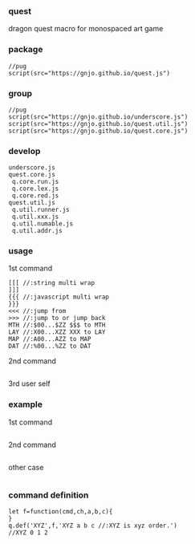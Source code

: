 ### quest
dragon quest macro for monospaced art game

### package
```
//pug
script(src="https://gnjo.github.io/quest.js")
```

### group
```
//pug
script(src="https://gnjo.github.io/underscore.js")
script(src="https://gnjo.github.io/quest.util.js")
script(src="https://gnjo.github.io/quest.core.js")
```
### develop
```
underscore.js
quest.core.js
 q.core.run.js
 q.core.lex.js
 q.core.red.js
quest.util.js
 q.util.runner.js
 q.util.xxx.js
 q.util.numable.js
 q.util.addr.js
```

### usage
1st command
```
[[[ //:string multi wrap
]]]
{{{ //:javascript multi wrap
}}}
<<< //:jump from
>>> //:jump to or jump back
MTH //:$00...$ZZ $$$ to MTH
LAY //:X00...XZZ XXX to LAY
MAP //:A00...AZZ to MAP
DAT //:%00...%ZZ to DAT
```
2nd command
```
```
3rd user self

### example
1st command
```
```
2nd command
```
```
other case
```
```
### command definition
```
let f=function(cmd,ch,a,b,c){
}
q.def('XYZ',f,'XYZ a b c //:XYZ is xyz order.')
//XYZ 0 1 2
```
